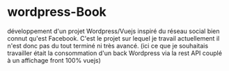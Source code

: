 # wordpress-Book
développement d'un projet Wordpress/Vuejs inspiré du réseau social bien connut qu'est Facebook. C'est le projet sur lequel je travail actuellement il n'est donc pas du tout terminé ni très avancé. (ici ce que je souhaitais travailler était la consommation d'un back Wordpress via la rest API couplé à un affichage front 100% vuejs)
